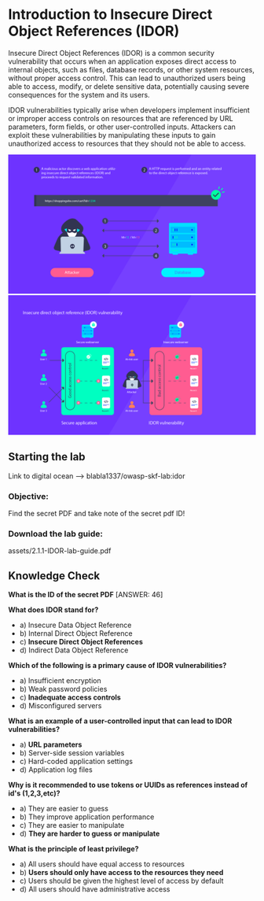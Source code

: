 # Introduction to Insecure Direct Object References (IDOR)

Insecure Direct Object References (IDOR) is a common security vulnerability that occurs when an application exposes direct access to internal objects, such as files, database records, or other system resources, without proper access control. This can lead to unauthorized users being able to access, modify, or delete sensitive data, potentially causing severe consequences for the system and its users.

IDOR vulnerabilities typically arise when developers implement insufficient or improper access controls on resources that are referenced by URL parameters, form fields, or other user-controlled inputs. Attackers can exploit these vulnerabilities by manipulating these inputs to gain unauthorized access to resources that they should not be able to access.

![IDOR](assets/images/idor.png)
![IDOR](assets/images/idor-secure-insecure.png)

## Starting the lab

Link to digital ocean --> blabla1337/owasp-skf-lab:idor

### Objective:

Find the secret PDF and take note of the secret pdf ID!

### Download the lab guide:

assets/2.1.1-IDOR-lab-guide.pdf

## Knowledge Check

**What is the ID of the secret PDF**
[ANSWER: 46] 

**What does IDOR stand for?**
  - a) Insecure Data Object Reference
  - b) Internal Direct Object Reference
  - c) **Insecure Direct Object References**
  - d) Indirect Data Object Reference

**Which of the following is a primary cause of IDOR vulnerabilities?**
  - a) Insufficient encryption
  - b) Weak password policies
  - c) **Inadequate access controls**
  - d) Misconfigured servers

**What is an example of a user-controlled input that can lead to IDOR vulnerabilities?**
  - a) **URL parameters**
  - b) Server-side session variables
  - c) Hard-coded application settings
  - d) Application log files

**Why is it recommended to use tokens or UUIDs as references instead of id's (1,2,3,etc)?**
  - a) They are easier to guess
  - b) They improve application performance
  - c) They are easier to manipulate
  - d) **They are harder to guess or manipulate**

**What is the principle of least privilege?**
  - a) All users should have equal access to resources
  - b) **Users should only have access to the resources they need**
  - c) Users should be given the highest level of access by default
  - d) All users should have administrative access
